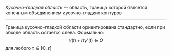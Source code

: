 *Кусочно-гладкая область* -- область, граница которой является конечным объединением кусочно-гладких контуров

---
Граница кусочно-гладкой области ориентирована стандартно, если при обходе область остается слева. Формально:
$$\gamma(t) + i\tau\gamma'(t) \in O$$
для любого $\tau \in [0, \varepsilon]$
